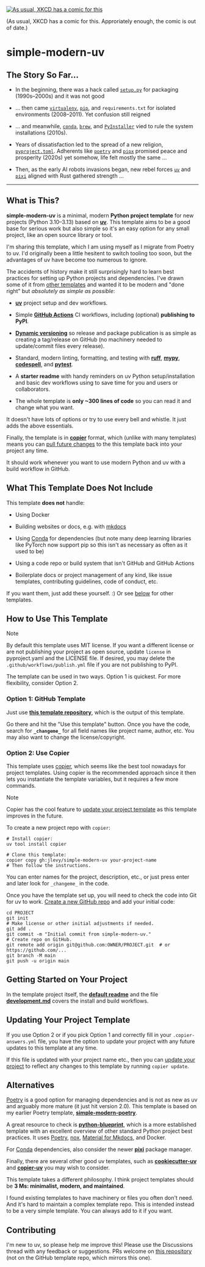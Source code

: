 [![As usual, XKCD has a comic for
this](https://imgs.xkcd.com/comics/python_environment.png)](https://xkcd.com/1987/)

(As usual, XKCD has a comic for this.
Approriately enough, the comic is out of date.)

# simple-modern-uv

## The Story So Far…

- In the beginning, there was a hack called
  [`setup.py`](https://github.com/pypa/setuptools) for packaging (1990s–2000s) and it
  was not good

- … then came [`virtualenv`](https://github.com/pypa/virtualenv),
  [`pip`](https://github.com/pypa/pip), and `requirements.txt` for isolated environments
  (2008–2011). Yet confusion still reigned

- … and meanwhile, [`conda`](https://github.com/conda/conda),
  [`brew`](https://github.com/Homebrew/brew), and
  [`PyInstaller`](https://github.com/pyinstaller/pyinstaller) vied to rule the system
  installations (2010s).

- Years of dissatisfaction led to the spread of a new religion,
  [`pyproject.toml`](https://github.com/pypa/pyproject.toml).
  Adherents like [`poetry`](https://github.com/python-poetry/poetry) and
  [`pipx`](https://github.com/pypa/pipx) promised peace and prosperity (2020s) yet
  somehow, life felt mostly the same …

- Then, as the early AI robots invasions began, new rebel forces
  [`uv`](https://github.com/astral-sh/uv) and
  [`pixi`](https://github.com/prefix-dev/pixi) aligned with Rust gathered strength …

* * *

## What is This?

**simple-modern-uv** is a minimal, modern **Python project template** for new projects
(Python 3.10–3.13) based on [**uv**](https://docs.astral.sh/uv/). This template aims to
be a good base for serious work but also simple so it's an easy option for any small
project, like an open source library or tool.

I'm sharing this template, which I am using myself as I migrate from Poetry to uv.
I'd originally been a little hesitent to switch tooling too soon, but the advantages of
uv have become too numerous to ignore.

The accidents of history make it still surprisingly hard to learn best practices for
setting up Python projects and dependencies.
I've drawn some of it from [other templates](#alternatives) and wanted it to be modern
and "done right" but *absolutely as simple as possible*:

- [**uv**](https://github.com/astral-sh/uv) project setup and dev workflows.

- Simple [**GitHub Actions**](https://github.com/actions/setup-python) CI workflows,
  including (optional) **publishing to PyPI**.

- [**Dynamic versioning**](https://github.com/ninoseki/uv-dynamic-versioning/) so
  release and package publication is as simple as creating a tag/release on GitHub (no
  machinery needed to update/commit files every release).

- Standard, modern linting, formatting, and testing with
  [**ruff**](https://github.com/charliermarsh/ruff),
  [**mypy**](https://github.com/python/mypy),
  [**codespell**](https://github.com/codespell-project/codespell), and
  [**pytest**](https://github.com/pytest-dev/pytest).

- A **starter readme** with handy reminders on uv Python setup/installation and basic
  dev workflows using to save time for you and users or collaborators.

- The whole template is **only ~300 lines of code** so you can read it and change what
  you want.

It doesn't have lots of options or try to use every bell and whistle.
It just adds the above essentials.

Finally, the template is in [**copier**](https://github.com/copier-org/copier) format,
which (unlike with many templates) means you can
[pull future changes](#updating-your-project-template) to the this template back into
your project any time.

It should work whenever you want to use modern Python and uv with a build workflow in
GitHub.

## What This Template Does Not Include

This template **does not** handle:

- Using Docker

- Building websites or docs, e.g. with [mkdocs](https://github.com/mkdocs/mkdocs)

- Using [Conda](https://github.com/conda/conda) for dependencies (but note many deep
  learning libraries like PyTorch now support pip so this isn't as necessary as often as
  it used to be)

- Using a code repo or build system that isn't GitHub and GitHub Actions

- Boilerplate docs or project management of any kind, like issue templates, contributing
  guidelines, code of conduct, etc.

If you want them, just add these yourself.
:) Or see [below](#alternatives) for other templates.

## How to Use This Template

> [!NOTE]
> 
> By default this template uses MIT license.
> If you want a different license or are not publishing your project as open source,
> update `license` in pyproject.yaml and the LICENSE file.
> If desired, you may delete the `.github/workflows/publish.yml` file if you are not
> publishing to PyPI.

The template can be used in two ways.
Option 1 is quickest.
For more flexibility, consider Option 2.

### Option 1: GitHub Template

Just use
[**this template repository**](https://github.com/jlevy/simple-modern-uv-template),
which is the output of this template.

Go there and hit the "Use this template" button.
Once you have the code, search for **`_changeme_`** for all field names like project
name, author, etc. You may also want to change the license/copyright.

### Option 2: Use Copier

This template uses [copier](https://github.com/copier-org/copier), which seems like the
best tool nowadays for project templates.
Using copier is the recommended approach since it then lets you instantiate the template
variables, but it requires a few more commands.

> [!NOTE]
> 
> Copier has the cool feature to [update your project
> template](#updating-your-project-template) as this template improves in the future.

To create a new project repo with `copier`:

```shell
# Install copier:
uv tool install copier

# Clone this template:
copier copy gh:jlevy/simple-modern-uv your-project-name
# Then follow the instructions.
```

You can enter names for the project, description, etc., or just press enter and later
look for `_changeme_` in the code.

Once you have the template set up, you will need to check the code into Git for uv to
work. [Create a new GitHub
repo](https://docs.github.com/en/repositories/creating-and-managing-repositories/creating-a-new-repository)
and add your initial code:

```shell
cd PROJECT
git init
# Make license or other initial adjustments if needed.
git add .
git commit -m "Initial commit from simple-modern-uv."
# Create repo on GitHub.
git remote add origin git@github.com:OWNER/PROJECT.git  # or https://github.com/...
git branch -M main
git push -u origin main
```

## Getting Started on Your Project

In the template project itself, the
[**default readme**](https://github.com/jlevy/simple-modern-uv-template) and the file
[**development.md**](https://github.com/jlevy/simple-modern-uv-template) covers the
install and build workflows.

## Updating Your Project Template

If you use Option 2 or if you pick Option 1 and correctly fill in your
`.copier-answers.yml` file, you have the option to update your project with any future
updates to this template at any time.

If this file is updated with your project name etc., then you can
[update your project](https://copier.readthedocs.io/en/latest/updating/) to reflect any
changes to this template by running `copier update`.

## Alternatives

[Poetry](https://python-poetry.org/docs/basic-usage/) is a good option for managing
dependencies and is not as new as uv and arguably more mature (it just hit version 2.0).
This template is based on my earlier Poetry template,
[**simple-modern-poetry**](https://github.com/jlevy/simple-modern-poetry).

A great resource to check is
[**python-blueprint**](https://github.com/johnthagen/python-blueprint), which is a more
established template with an excellent overview of other standard Python project best
practices. It uses [Poetry](https://python-poetry.org/docs/basic-usage/),
[nox](https://github.com/wntrblm/nox),
[Material for Mkdocs](https://github.com/squidfunk/mkdocs-material), and Docker.

For [Conda](https://github.com/conda/conda) dependencies, also consider the newer
[**pixi**](https://github.com/prefix-dev/pixi/) package manager.

Finally, there are several other good uv templates, such as
[**cookiecutter-uv**](https://github.com/fpgmaas/cookiecutter-uv) and
[**copier-uv**](https://github.com/pawamoy/copier-uv) you may wish to consider.

This template takes a different philosophy.
I think project templates should be **3 Ms: minimalist, modern, and maintained**.

I found existing templates to have machinery or files you often don't need.
And it's hard to maintain a complex template repo.
This is intended instead to be a very simple template.
You can always add to it if you want.

## Contributing

I'm new to uv, so please help me improve this!
Please use the Discussions thread with any feedback or suggestions.
PRs welcome on [this repository](https://github.com/jlevy/simple-modern-uv) (not on the
GitHub template repo, which mirrors this one).
